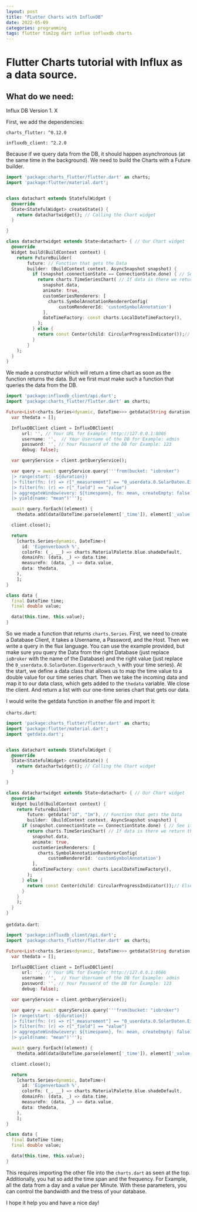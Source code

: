 ```yaml
---
layout: post
title: "FLutter Charts with InfluxDB"
date: 2022-05-09
categories: programming
tags: flutter tim2zg dart influx influxdb charts
---
```

# Flutter Charts tutorial with Influx as a data source.

## What do we need:
Influx DB Version 1. X


First, we add the dependencies:

`charts_flutter: ^0.12.0`

`influxdb_client: ^2.2.0`

Because if we query data from the DB, it should happen asynchronous (at the same time in the background). We need to build the Charts with a Future builder.


```Dart
import 'package:charts_flutter/flutter.dart' as charts;
import 'package:flutter/material.dart';


class datachart extends StatefulWidget {
  @override
  State<StatefulWidget> createState() {
    return datachartwidget(); // Calling the Chart widget
  }

}

class datachartwidget extends State<datachart> { // Our Chart widget
  @override
  Widget build(BuildContext context) {
    return FutureBuilder(
        future: // Function that gets the Data
        builder: (BuildContext context, AsyncSnapshot snapshot) {
          if (snapshot.connectionState == ConnectionState.done) { // See if the data is there
            return charts.TimeSeriesChart( // If data is there we return the chart
              snapshot.data,
              animate: true,
              customSeriesRenderers: [
                charts.SymbolAnnotationRendererConfig(
                    customRendererId: 'customSymbolAnnotation')
              ],
              dateTimeFactory: const charts.LocalDateTimeFactory(),
            );
          } else {
            return const Center(child: CircularProgressIndicator());// Else we return a Progressbar
          }
        }
    );
  }
}
```

We made a constructor which will return a time chart as soon as the function returns the data. But we first must make such a function that queries the data from the DB.

```Dart
import 'package:influxdb_client/api.dart';
import 'package:charts_flutter/flutter.dart' as charts;

Future<List<charts.Series<dynamic, DateTime>>> getdata(String duration, String timespann) async {
  var thedata = [];

  InfluxDBClient client = InfluxDBClient(
      url: '', // Your URL for Example: http://127.0.0.1:8086
      username: '',  // Your Username of the DB for Example: admin
      password: '', // Your Password of the DB for Example: 123
      debug: false);

  var queryService = client.getQueryService();

  var query = await queryService.query('''from(bucket: "iobroker")
  |> range(start: -${duration})
  |> filter(fn: (r) => r["_measurement"] == "0_userdata.0.SolarDaten.Eigenverbrauch_%")
  |> filter(fn: (r) => r["_field"] == "value")
  |> aggregateWindow(every: ${timespann}, fn: mean, createEmpty: false)
  |> yield(name: "mean")''');

  await query.forEach((element) {
    thedata.add(data(DateTime.parse(element['_time']), element['_value']));});

  client.close();

  return
    [charts.Series<dynamic, DateTime>(
      id: 'Eigenverbauch %',
      colorFn: (_, __) => charts.MaterialPalette.blue.shadeDefault,
      domainFn: (data, _) => data.time,
      measureFn: (data, _) => data.value,
      data: thedata,
    ),
    ];
}

class data {
  final DateTime time;
  final double value;

  data(this.time, this.value);
}
```


So we made a function that returns ``charts.Series``. First, we need to create a Database Client, it takes a Username, a Password, and the Host. Then we write a query in the flux language. You can use the example provided, but make sure you query the Data from the right Database (just replace ``ioBroker`` with the name of the Database) and the right value (just replace the ``0_userdata.0.SolarDaten.Eigenverbrauch_%`` with your time series). At the start, we define a data class that allows us to map the time value to a double value for our time series chart. Then we take the incoming data and map it to our data class, which gets added to the ``thedata`` variable. We close the client. And return a list with our one-time series chart that gets our data.

I would write the getdata function in another file and import it:

``charts.dart``:

```Dart
import 'package:charts_flutter/flutter.dart' as charts;
import 'package:flutter/material.dart';
import 'getdata.dart';


class datachart extends StatefulWidget {
  @override
  State<StatefulWidget> createState() {
    return datachartwidget(); // Calling the Chart widget
  }

}

class datachartwidget extends State<datachart> { // Our Chart widget
  @override
  Widget build(BuildContext context) {
    return FutureBuilder(
        future: getdata("1d", "1m"), // Function that gets the Data
        builder: (BuildContext context, AsyncSnapshot snapshot) {
      if (snapshot.connectionState == ConnectionState.done) { // See if the data is there
        return charts.TimeSeriesChart( // If data is there we return the chart
          snapshot.data,
          animate: true,
          customSeriesRenderers: [
            charts.SymbolAnnotationRendererConfig(
                customRendererId: 'customSymbolAnnotation')
          ],
          dateTimeFactory: const charts.LocalDateTimeFactory(),
        );
      } else {
        return const Center(child: CircularProgressIndicator());// Else we return a Progressbar
      }
    }
    );
  }
}

```
``getdata.dart``:

```Dart
import 'package:influxdb_client/api.dart';
import 'package:charts_flutter/flutter.dart' as charts;

Future<List<charts.Series<dynamic, DateTime>>> getdata(String duration, String timespann) async {
  var thedata = [];

  InfluxDBClient client = InfluxDBClient(
      url: '', // Your URL for Example: http://127.0.0.1:8086
      username: '',  // Your Username of the DB for Example: admin
      password: '', // Your Password of the DB for Example: 123
      debug: false);

  var queryService = client.getQueryService();

  var query = await queryService.query('''from(bucket: "iobroker")
  |> range(start: -${duration})
  |> filter(fn: (r) => r["_measurement"] == "0_userdata.0.SolarDaten.Eigenverbrauch_%")
  |> filter(fn: (r) => r["_field"] == "value")
  |> aggregateWindow(every: ${timespann}, fn: mean, createEmpty: false)
  |> yield(name: "mean")''');

  await query.forEach((element) {
    thedata.add(data(DateTime.parse(element['_time']), element['_value']));});

  client.close();

  return
    [charts.Series<dynamic, DateTime>(
      id: 'Eigenverbauch %',
      colorFn: (_, __) => charts.MaterialPalette.blue.shadeDefault,
      domainFn: (data, _) => data.time,
      measureFn: (data, _) => data.value,
      data: thedata,
    ),
    ];
}

class data {
  final DateTime time;
  final double value;

  data(this.time, this.value);
}

```

This requires importing the other file into the ``charts.dart`` as seen at the top. Additionally, you hat so add the time span and the frequency. For Example, all the data from a day and a value per Minute. With these parameters, you can control the bandwidth and the tress of your database.

I hope it help you and have a nice day!
